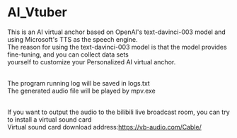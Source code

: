 # AI_Vtuber
This is an AI virtual anchor based on OpenAI's text-davinci-003 model and using Microsoft's TTS as the speech engine. <br>
The reason for using the text-davinci-003 model is that the model provides fine-tuning, and you can collect data sets <br>
yourself to customize your Personalized AI virtual anchor.<br><br>

The program running log will be saved in logs.txt<br>
The generated audio file will be played by mpv.exe<br><br>

If you want to output the audio to the bilibili live broadcast room, you can try to install a virtual sound card<br>
Virtual sound card download address:https://vb-audio.com/Cable/<br>

